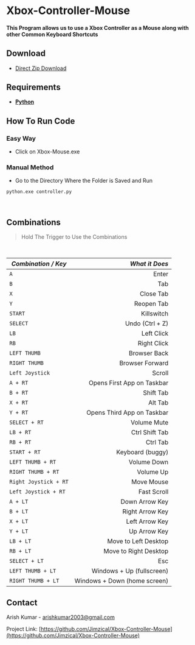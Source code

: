 ﻿# Xbox-Controller-Mouse

 #### This Program allows us to use a Xbox Controller as a Mouse along with other Common Keyboard Shortcuts

## Download
- [Direct Zip Download](https://github.com/Jimzical/Xbox-Controller-Mouse.git)

## Requirements

- [ **Python** ](https://www.python.org/ftp/python/3.10.8/python-3.10.8-amd64.exe)
 
## How To Run Code
###  Easy Way
 - Click on Xbox-Mouse.exe

### Manual Method
 - Go to the Directory Where the Folder is Saved and Run
 ```
 python.exe controller.py
 ```
 <br>
 
 ## Combinations
 > Hold The Trigger to Use the Combinations
 <br>
 
| *Combination / Key* | *What it Does* |
| ------------------- | -------------: |
| `A` | Enter | 
| `B` | Tab | 
| `X` | Close Tab | 
| `Y` | Reopen Tab | 
| `START` | Killswitch | 
| `SELECT` | Undo (Ctrl + Z) | 
| `LB` | Left Click | 
| `RB` | Right Click |  
| `LEFT THUMB` | Browser Back | 
| `RIGHT THUMB` | Browser Forward | 
| `Left Joystick` | Scroll |
| `A + RT` | Opens First App on Taskbar | 
| `B + RT` | Shift Tab | 
| `X + RT` | Alt Tab | 
| `Y + RT` | Opens Third App on Taskbar | 
| `SELECT + RT` | Volume Mute | 
| `LB + RT` | Ctrl Shift Tab | 
| `RB + RT` | Ctrl Tab |  
| `START + RT` | Keyboard (buggy) |
| `LEFT THUMB + RT` | Volume Down | 
| `RIGHT THUMB + RT` | Volume Up | 
| `Right Joystick + RT` | Move Mouse|
| `Left Joystick + RT` | Fast Scroll |
| `A + LT` | Down Arrow Key | 
| `B + LT` | Right Arrow Key | 
| `X + LT` | Left Arrow Key | 
| `Y + LT` | Up Arrow Key | 
| `LB + LT` | Move to Left Desktop | 
| `RB + LT` | Move to Right Desktop | 
| `SELECT + LT` | Esc |
| `LEFT THUMB + LT` | Windows + Up (fullscreen) | 
| `RIGHT THUMB + LT` | Windows + Down (home screen)| 

## Contact

Arish Kumar - arishkumar2003@gmail.com

Project Link: [https://github.com/Jimzical/Xbox-Controller-Mouse](https://github.com/Jimzical/Xbox-Controller-Mouse)
